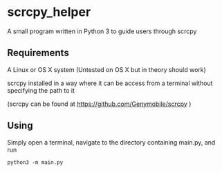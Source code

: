 # scrcpy_helper

A small program written in Python 3 to guide users through scrcpy

## Requirements

A Linux or OS X system (Untested on OS X but in theory should work)

scrcpy installed in a way where it can be access from a terminal without specifying the path to it

(scrcpy can be found at https://github.com/Genymobile/scrcpy )

## Using

Simply open a terminal, navigate to the directory containing main.py, and run
```
python3 -m main.py
```
